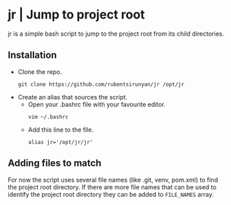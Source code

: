 # jr | Jump to project root
jr is a simple bash script to jump to the project root from its child directories.

## Installation

* Clone the repo.
  ```
  git clone https://github.com/rubentsirunyan/jr /opt/jr
  ```
* Create an alias that sources the script. 
  * Open your .bashrc file with your favourite editor.
    ```
    vim ~/.bashrc
    ```
  * Add this line to the file.
    ```
    alias jr='/opt/jr/jr'
    ```

## Adding files to match

For now the script uses several file names (like .git, venv, pom.xml) to find the project root directory.
If there are more file names that can be used to identify the project root directory they can be added to `FILE_NAMES` array.
